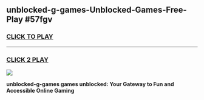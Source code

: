 
## unblocked-g-games-Unblocked-Games-Free-Play #57fgv
<h3>
<a href="https://us.freeplayer.one?title=unblocked-g-games&ref=9M">CLICK TO PLAY</a></h3>
<hr>

<h3>
<a href="https://us.freeplayer.one?title=unblocked-g-games&ref=9M">CLICK 2 PLAY</a>
  
</h3>

<a href="https://us.freeplayer.one?title=unblocked-g-games&ref=9M"><img src="https://clearcache.store/games.png"></a>


**unblocked-g-games games unblocked: Your Gateway to Fun and Accessible Online Gaming**
